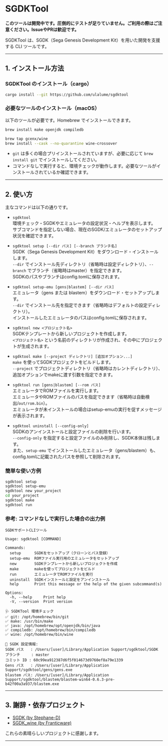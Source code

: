 # SGDKTool

**このツールは開発中です。圧倒的にテストが足りていません。ご利用の際はご注意ください。IssueやPRは歓迎です。**

SGDKTool は、SGDK（Sega Genesis Development Kit）を用いた開発を支援する CLI ツールです。

---

## 1. インストール方法

### SGDKTool のインストール（cargo）

```sh
cargo install --git https://github.com/ulalume/sgdktool
```

### 必要なツールのインストール（macOS）

以下のツールが必要です。Homebrew でインストールできます。

```sh
brew install make openjdk compiledb

brew tap gcenx/wine
brew install --cask --no-quarantine wine-crossover
```

- `git` は多くの場合プリインストールされていますが、必要に応じて `brew install git` でインストールしてください。
- コマンドなしで実行すると、環境チェックが動作します。必要なツールがインストールされているか確認できます。

---

## 2. 使い方

主なコマンドは以下の通りです。

- `sgdktool`  
  環境チェック・SGDKやエミュレータの設定状況・ヘルプを表示します。  
  サブコマンドを指定しない場合、現在のSGDK/エミュレータのセットアップ状況を確認できます。

- `sgdktool setup [--dir パス] [--branch ブランチ名]`  
  SGDK（Sega Genesis Development Kit）をダウンロード・インストールします。  
  `--dir` でインストール先ディレクトリ（省略時は設定ディレクトリ）、`--branch` でブランチ（省略時はmaster）を指定できます。  
  SGDKのパスやブランチはconfig.tomlに保存されます。

- `sgdktool setup-emu [gens|blastem] [--dir パス]`  
  エミュレータ（gens または blastem）をダウンロード・セットアップします。  
  `--dir` でインストール先を指定できます（省略時はデフォルトの設定ディレクトリ）。  
  インストールしたエミュレータのパスはconfig.tomlに保存されます。

- `sgdktool new <プロジェクト名>`  
  SGDKテンプレートから新しいプロジェクトを作成します。  
  `<プロジェクト名>` という名前のディレクトリが作成され、その中にプロジェクトが生成されます。

- `sgdktool make [--project ディレクトリ] [追加オプション...]`  
  `make` を使ってSGDKプロジェクトをビルドします。  
  `--project` でプロジェクトディレクトリ（省略時はカレントディレクトリ）、追加オプションでmakeに渡す引数を指定できます。

- `sgdktool run [gens|blastem] [--rom パス]`  
  エミュレータでROMファイルを実行します。  
  エミュレータやROMファイルのパスを指定できます（省略時は自動検出/`out/rom.bin`）。  
  エミュレータが未インストールの場合はsetup-emuの実行を促すメッセージが表示されます。

- `sgdktool uninstall [--config-only]`  
  SGDKのアンインストールと設定ファイルの削除を行います。  
  `--config-only` を指定すると設定ファイルのみ削除し、SGDK本体は残します。  
  また、`setup-emu` でインストールしたエミュレータ（gens/blastem）も、config.tomlに記載されたパスを参照して削除されます。

### 簡単な使い方例

```sh
sgdktool setup
sgdktool setup-emu
sgdktool new your_project
cd your_project
sgdktool make
sgdktool run
```

### 参考: コマンドなしで実行した場合の出力例

```
SGDKサポートCLIツール

Usage: sgdktool [COMMAND]

Commands:
  setup      SGDKをセットアップ（クローンとパス登録）
  setup-emu  ROMファイル実行用のエミュレータをセットアップ
  new        SGDKテンプレートから新しいプロジェクトを作成
  make       makeを使ってプロジェクトをビルド
  run        エミュレータでROMファイルを実行
  uninstall  SGDKインストールと設定をアンインストール
  help       Print this message or the help of the given subcommand(s)

Options:
  -h, --help     Print help
  -V, --version  Print version

🩺 SGDKTool 環境チェック
✅ git: /opt/homebrew/bin/git
✅ make: /usr/bin/make
✅ java: /opt/homebrew/opt/openjdk/bin/java
✅ compiledb: /opt/homebrew/bin/compiledb
✅ wine: /opt/homebrew/bin/wine

📝 SGDK 設定情報:
SGDK パス   : /Users/[user]/Library/Application Support/sgdktool/SGDK
ブランチ     : master
コミット ID : 60c99ea912387d6f5f014673d9760ef8a79e1339
Gens パス   : /Users/[user]/Library/Application Support/sgdktool/gens/gens.exe
blastem パス: /Users/[user]/Library/Application Support/sgdktool/blastem/blastem-win64-0.6.3-pre-b42f00a3a937/blastem.exe
```

---

## 3. 謝辞・依存プロジェクト

- [SGDK (by Stephane-D)](https://github.com/Stephane-D/SGDK)
- [SGDK_wine (by Franticware)](https://github.com/Franticware/SGDK_wine)

これらの素晴らしいプロジェクトに感謝します。

---

